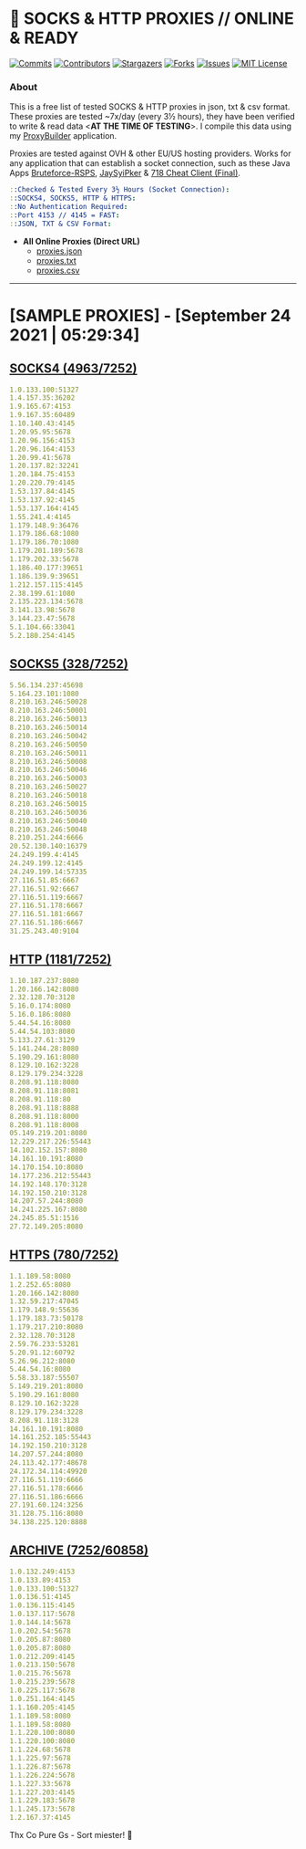 <!-- MARKDOWN LINKS & IMAGES -->
<!-- https://www.markdownguide.org/basic-syntax/#reference-style-links -->
[contributors-shield]: https://img.shields.io/github/contributors/jetkai/proxy-list?style=for-the-badge
[contributors-url]: https://github.com/jetkai/proxy-list/graphs/contributors
[forks-shield]: https://img.shields.io/github/forks/jetkai/proxy-list?style=for-the-badge
[forks-url]: https://github.com/jetkai/proxy-list/network/members
[stars-shield]: https://img.shields.io/github/stars/jetkai/proxy-list?style=for-the-badge
[stars-url]: https://github.com/jetkai/proxy-list/stargazers
[issues-shield]: https://img.shields.io/github/issues/jetkai/proxy-list?style=for-the-badge
[issues-url]: https://github.com/jetkai/proxy-list/issues
[license-shield]: https://img.shields.io/github/license/jetkai/proxy-list?style=for-the-badge
[license-url]: https://github.com/jetkai/proxy-list/blob/main/LICENSE
[commit-shield]: https://img.shields.io/github/last-commit/jetkai/proxy-list?style=for-the-badge
[commit-url]: https://github.com/jetkai/proxy-list/commits/main

# 🎁 SOCKS & HTTP PROXIES // ONLINE & READY

[![Commits][commit-shield]][commit-url]
[![Contributors][contributors-shield]][contributors-url]
[![Stargazers][stars-shield]][stars-url]
[![Forks][forks-shield]][forks-url]
[![Issues][issues-shield]][issues-url]
[![MIT License][license-shield]][license-url]

### About
This is a free list of tested SOCKS & HTTP proxies in json, txt & csv format. These proxies are tested ~7x/day (every 3½ hours), they have been verified to write & read data <**AT THE TIME OF TESTING**>. I compile this data using my [ProxyBuilder](https://github.com/jetkai/ProxyBuilder) application.

Proxies are tested against OVH & other EU/US hosting providers. Works for any application that can establish a socket connection, such as these Java Apps [Bruteforce-RSPS](https://github.com/KaiBurton/Bruteforce-RSPS), [JaySyiPker](https://github.com/JayArrowz/JaySyiPker) & [718 Cheat Client (Final)](https://github.com/KaiBurton/718-Cheat-Client-Final). 

```yaml
::Checked & Tested Every 3½ Hours (Socket Connection):
::SOCKS4, SOCKS5, HTTP & HTTPS:
::No Authentication Required:
::Port 4153 // 4145 = FAST:
::JSON, TXT & CSV Format:
```

- **All Online Proxies (Direct URL)**
  - [proxies.json](https://raw.githubusercontent.com/jetkai/proxy-list/main/proxies.json)
  - [proxies.txt](https://raw.githubusercontent.com/jetkai/proxy-list/main/proxies.txt)
  - [proxies.csv](https://raw.githubusercontent.com/jetkai/proxy-list/main/proxies.csv)

---

# [SAMPLE PROXIES] - [September 24 2021 | 05:29:34]

## [SOCKS4 (4963/7252)](https://raw.githubusercontent.com/jetkai/proxy-list/main/proxies-socks4.txt)
```yaml
1.0.133.100:51327
1.4.157.35:36202
1.9.165.67:4153
1.9.167.35:60489
1.10.140.43:4145
1.20.95.95:5678
1.20.96.156:4153
1.20.96.164:4153
1.20.99.41:5678
1.20.137.82:32241
1.20.184.75:4153
1.20.220.79:4145
1.53.137.84:4145
1.53.137.92:4145
1.53.137.164:4145
1.55.241.4:4145
1.179.148.9:36476
1.179.186.68:1080
1.179.186.70:1080
1.179.201.189:5678
1.179.202.33:5678
1.186.40.177:39651
1.186.139.9:39651
1.212.157.115:4145
2.38.199.61:1080
2.135.223.134:5678
3.141.13.98:5678
3.144.23.47:5678
5.1.104.66:33041
5.2.180.254:4145
```

## [SOCKS5 (328/7252)](https://raw.githubusercontent.com/jetkai/proxy-list/main/proxies-socks5.txt)
```yaml
5.56.134.237:45698
5.164.23.101:1080
8.210.163.246:50028
8.210.163.246:50001
8.210.163.246:50013
8.210.163.246:50014
8.210.163.246:50042
8.210.163.246:50050
8.210.163.246:50011
8.210.163.246:50008
8.210.163.246:50046
8.210.163.246:50003
8.210.163.246:50027
8.210.163.246:50018
8.210.163.246:50015
8.210.163.246:50036
8.210.163.246:50040
8.210.163.246:50048
8.210.251.244:6666
20.52.130.140:16379
24.249.199.4:4145
24.249.199.12:4145
24.249.199.14:57335
27.116.51.85:6667
27.116.51.92:6667
27.116.51.119:6667
27.116.51.178:6667
27.116.51.181:6667
27.116.51.186:6667
31.25.243.40:9104
```

## [HTTP (1181/7252)](https://raw.githubusercontent.com/jetkai/proxy-list/main/proxies-http.txt)
```yaml
1.10.187.237:8080
1.20.166.142:8080
2.32.128.70:3128
5.16.0.174:8080
5.16.0.186:8080
5.44.54.16:8080
5.44.54.103:8080
5.133.27.61:3129
5.141.244.28:8080
5.190.29.161:8080
8.129.10.162:3228
8.129.179.234:3228
8.208.91.118:8080
8.208.91.118:8081
8.208.91.118:80
8.208.91.118:8888
8.208.91.118:8000
8.208.91.118:8008
05.149.219.201:8080
12.229.217.226:55443
14.102.152.157:8080
14.161.10.191:8080
14.170.154.10:8080
14.177.236.212:55443
14.192.148.170:3128
14.192.150.210:3128
14.207.57.244:8080
14.241.225.167:8080
24.245.85.51:1516
27.72.149.205:8080
```

## [HTTPS (780/7252)](https://raw.githubusercontent.com/jetkai/proxy-list/main/proxies-https.txt)
```yaml
1.1.189.58:8080
1.2.252.65:8080
1.20.166.142:8080
1.32.59.217:47045
1.179.148.9:55636
1.179.183.73:50178
1.179.217.210:8080
2.32.128.70:3128
2.59.76.233:53281
5.20.91.12:60792
5.26.96.212:8080
5.44.54.16:8080
5.58.33.187:55507
5.149.219.201:8080
5.190.29.161:8080
8.129.10.162:3228
8.129.179.234:3228
8.208.91.118:3128
14.161.10.191:8080
14.161.252.185:55443
14.192.150.210:3128
14.207.57.244:8080
24.113.42.177:48678
24.172.34.114:49920
27.116.51.119:6666
27.116.51.178:6666
27.116.51.186:6666
27.191.60.124:3256
31.128.75.116:8080
34.138.225.120:8888
```

## [ARCHIVE (7252/60858)](https://raw.githubusercontent.com/jetkai/proxy-list/main/archive/working-proxies-history.txt)
```yaml
1.0.132.249:4153
1.0.133.89:4153
1.0.133.100:51327
1.0.136.51:4145
1.0.136.115:4145
1.0.137.117:5678
1.0.144.14:5678
1.0.202.54:5678
1.0.205.87:8080
1.0.205.87:8080
1.0.212.209:4145
1.0.213.150:5678
1.0.215.76:5678
1.0.215.239:5678
1.0.225.117:5678
1.0.251.164:4145
1.1.160.205:4145
1.1.189.58:8080
1.1.189.58:8080
1.1.220.100:8080
1.1.220.100:8080
1.1.224.68:5678
1.1.225.97:5678
1.1.226.87:5678
1.1.226.224:5678
1.1.227.33:5678
1.1.227.203:4145
1.1.229.183:5678
1.1.245.173:5678
1.2.167.37:4145
```



Thx Co Pure Gs - Sort miester! 💟